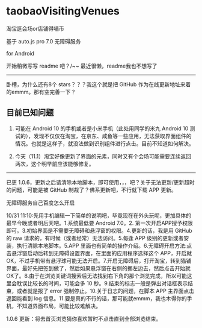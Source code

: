 # taobaoVisitingVenues
淘宝逛会场or店铺得喵币

基于 auto.js pro 7.0 无障碍服务

for Android

开始稍微写写 readme 吧？/~~ 最近很懒，readme我也不想写了

---------------

卧槽，为什么还有8个 stars？？？我这个就是把 GitHub 作为在线更新地址来着的emmm。那有空完善一下？

## 目前已知问题

1. 可能在 Android 10 的手机或者是小米手机（此处用同学的米九 Android 10 测试的），发现不仅仅在淘宝，在京东、咸鱼等一些应用，无法获取界面组件的情况。也就是这样子，就没法做到识别组件进行点击。目前不知道如何解决。

2. 今天（11.1）淘宝好像更新了界面的元素，同时又有个会场可能需要连续返回两次，这个明早前应该能够修复。

---------------

已更 1.0.6，更新之后请清除本地脚本，即可使用，，，吧？关于无法更新/更新超时的问题，可能是被 GitHub 制裁了？佛系更新吧，不行就下载 APP 更新。

无障碍服务自己百度怎么开启


10/31 11:10:先用手机编辑一下简单的说明吧，毕竟现在在外头玩呢，更加具体的最早今晚或者明后天吧。1.系统最低要 Android 7.0。2.
第一次开启APP授予权限即可。3.初始界面是不需要无障碍和悬浮窗的权限。4.更新的话，我是用 GitHub 的 raw 请求的，有时候（或者经常）无法访问。5.每逢 APP 级别的更新或者安装，执行清除本地脚本。5.APP 里面也有简单的操作介绍。6.无障碍开启方法:点击悬浮窗启动后转到无障碍设置界面，在里面的应用程序选择这个 APP，开启就OK，不过手机带有悬浮球可能无法开启。7.开启无障碍后，打开淘宝，转到猫铺界面，最好先把签到做了，然后如果悬浮窗在右侧的挪左边去，然后点击开始就OK了。8.由于在浏览关键词搜索后无法找到右下角的那个浏览完成，所以可能这里会耽误比较长的时间，可能会多 10 秒。9.结束的标志一般是弹出对话框表示结束，或者就是报了 error 强制停止。10.关于日志的问题，在脚本 APP 主界面点击返回能看到 log 信息。11.要是真的不行的话，那可能就emmm，我也木得你的手机，不知道界面布局，可能比较难解决。





1.0.6 更新：将去首页浏览猜你喜欢暂时不点击直到全部浏览结束。

